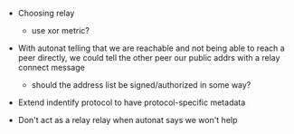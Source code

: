 * Choosing relay
    * use xor metric?

* With autonat telling that we are reachable and not being able to reach a peer directly, we could tell the other peer our public addrs with a relay connect message
    * should the address list be signed/authorized in some way?
* Extend indentify protocol to have protocol-specific metadata
* Don't act as a relay relay when autonat says we won't help
